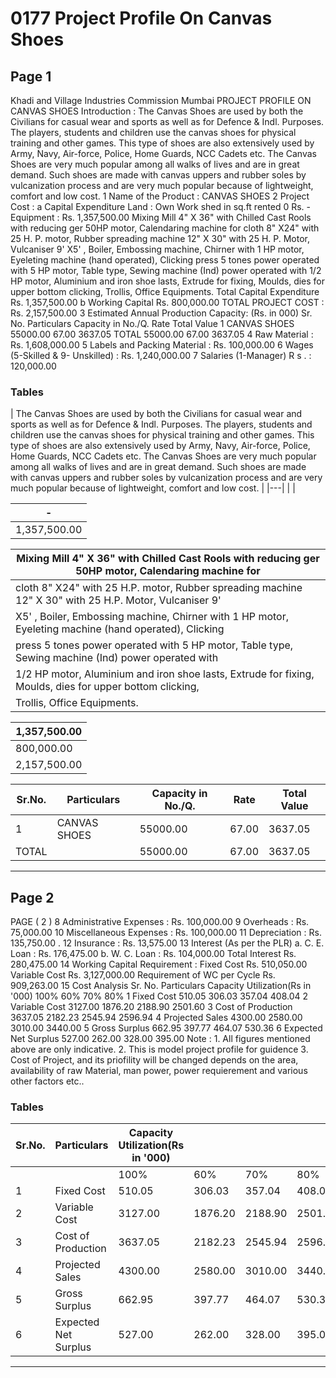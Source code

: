 # 0177 Project Profile On Canvas Shoes

## Page 1

Khadi and Village Industries Commission Mumbai PROJECT PROFILE ON CANVAS SHOES Introduction : The Canvas Shoes are used by both the Civilians for casual wear and sports as well as for Defence & Indl. Purposes. The players, students and children use the canvas shoes for physical training and other games. This type of shoes are also extensively used by Army, Navy, Air-force, Police, Home Guards, NCC Cadets etc. The Canvas Shoes are very much popular among all walks of lives and are in great demand. Such shoes are made with canvas uppers and rubber soles by vulcanization process and are very much popular because of lightweight, comfort and low cost. 1 Name of the Product : CANVAS SHOES 2 Project Cost : a Capital Expenditure Land : Own Work shed in sq.ft rented 0 Rs. - Equipment : Rs. 1,357,500.00 Mixing Mill 4" X 36" with Chilled Cast Rools with reducing ger 50HP motor, Calendaring machine for cloth 8" X24" with 25 H. P. motor, Rubber spreading machine 12" X 30" with 25 H. P. Motor, Vulcaniser 9' X5' , Boiler, Embossing machine, Chirner with 1 HP motor, Eyeleting machine (hand operated), Clicking press 5 tones power operated with 5 HP motor, Table type, Sewing machine (Ind) power operated with 1/2 HP motor, Aluminium and iron shoe lasts, Extrude for fixing, Moulds, dies for upper bottom clicking, Trollis, Office Equipments. Total Capital Expenditure Rs. 1,357,500.00 b Working Capital Rs. 800,000.00 TOTAL PROJECT COST : Rs. 2,157,500.00 3 Estimated Annual Production Capacity: (Rs. in 000) Sr. No. Particulars Capacity in No./Q. Rate Total Value 1 CANVAS SHOES 55000.00 67.00 3637.05 TOTAL 55000.00 67.00 3637.05 4 Raw Material : Rs. 1,608,000.00 5 Labels and Packing Material : Rs. 100,000.00 6 Wages (5-Skilled & 9- Unskilled) : Rs. 1,240,000.00 7 Salaries (1-Manager) R s . : 120,000.00

### Tables

| The Canvas Shoes are used by both the Civilians for casual wear and sports as well as for Defence
& Indl. Purposes. The players, students and children use the canvas shoes for physical training and
other games. This type of shoes are also extensively used by Army, Navy, Air-force, Police, Home
Guards, NCC Cadets etc. The Canvas Shoes are very much popular among all walks of lives and
are in great demand. Such shoes are made with canvas uppers and rubber soles by vulcanization
process and are very much popular because of lightweight, comfort and low cost. |
|---|
|  |

| - |
|---|
| 1,357,500.00 |

| Mixing Mill 4" X 36" with Chilled Cast Rools with reducing ger 50HP motor, Calendaring machine for |
|---|
| cloth 8" X24" with 25 H.P. motor, Rubber spreading machine 12" X 30" with 25 H.P. Motor, Vulcaniser 9'
X5' , Boiler, Embossing machine, Chirner with 1 HP motor, Eyeleting machine (hand operated), Clicking |
| press 5 tones power operated with 5 HP motor, Table type, Sewing machine (Ind) power operated with |
| 1/2 HP motor, Aluminium and iron shoe lasts, Extrude for fixing, Moulds, dies for upper bottom clicking,
Trollis, Office Equipments. |

| 1,357,500.00 |
|---|
| 800,000.00 |
| 2,157,500.00 |

| Sr.No. | Particulars | Capacity in No./Q. | Rate | Total Value |
|---|---|---|---|---|
| 1 | CANVAS SHOES | 55000.00 | 67.00 | 3637.05 |
| TOTAL |  | 55000.00 | 67.00 | 3637.05 |

---

## Page 2

PAGE ( 2 ) 8 Administrative Expenses : Rs. 100,000.00 9 Overheads : Rs. 75,000.00 10 Miscellaneous Expenses : Rs. 100,000.00 11 Depreciation : Rs. 135,750.00 . 12 Insurance : Rs. 13,575.00 13 Interest (As per the PLR) a. C. E. Loan : Rs. 176,475.00 b. W. C. Loan : Rs. 104,000.00 Total Interest Rs. 280,475.00 14 Working Capital Requirement : Fixed Cost Rs. 510,050.00 Variable Cost Rs. 3,127,000.00 Requirement of WC per Cycle Rs. 909,263.00 15 Cost Analysis Sr. No. Particulars Capacity Utilization(Rs in '000) 100% 60% 70% 80% 1 Fixed Cost 510.05 306.03 357.04 408.04 2 Variable Cost 3127.00 1876.20 2188.90 2501.60 3 Cost of Production 3637.05 2182.23 2545.94 2596.94 4 Projected Sales 4300.00 2580.00 3010.00 3440.00 5 Gross Surplus 662.95 397.77 464.07 530.36 6 Expected Net Surplus 527.00 262.00 328.00 395.00 Note : 1. All figures mentioned above are only indicative. 2. This is model project profile for guidence 3. Cost of Project, and its priofility will be changed depends on the area, availability of raw Material, man power, power requierement and various other factors etc..

### Tables

| Sr.No. | Particulars | Capacity Utilization(Rs in '000) |  |  |  |
|---|---|---|---|---|---|
|  |  | 100% | 60% | 70% | 80% |
| 1 | Fixed Cost | 510.05 | 306.03 | 357.04 | 408.04 |
| 2 | Variable Cost | 3127.00 | 1876.20 | 2188.90 | 2501.60 |
| 3 | Cost of Production | 3637.05 | 2182.23 | 2545.94 | 2596.94 |
| 4 | Projected Sales | 4300.00 | 2580.00 | 3010.00 | 3440.00 |
| 5 | Gross Surplus | 662.95 | 397.77 | 464.07 | 530.36 |
| 6 | Expected Net Surplus | 527.00 | 262.00 | 328.00 | 395.00 |

---
